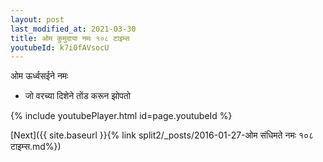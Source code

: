 ```yaml
---
layout: post
last_modified_at: 2021-03-30
title: ओम कुमुदाया नमः १०८ टाइम्स
youtubeId: k7i0fAVsocU
---
```

 
 
 ओम ऊर्ध्वसईने नमः  
 
 -  जो वरच्या दिशेने तोंड करून झोपतो 
 
  
 
  
 
 
 
 
 
 


{% include youtubePlayer.html id=page.youtubeId %}
 
[Next]({{ site.baseurl }}{% link  split2/_posts/2016-01-27-ओम संधिमते नमः १०८ टाइम्स.md%})
 
